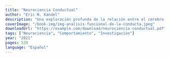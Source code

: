 ```yaml
---
title: "Neurociencia Conductual"
author: "Eric R. Kandel"
description: "Una exploración profunda de la relación entre el cerebro y el comportamiento, abordando los mecanismos neurales que subyacen a la conducta humana y animal."
coverImage: "/book-img/img-analisis-funcional-de-la-conducta.jpeg"
downloadUrl: "https://example.com/download/neurociencia-conductual.pdf"
tags: ["Neurociencia", "Comportamiento", "Investigación"]
year: "2021"
pages: 520
language: "Español"
---
```


